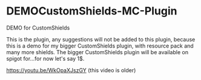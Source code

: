 # DEMOCustomShields-MC-Plugin
DEMO for CustomShields

This is the plugin, any suggestions will not be added to this plugin, because this is a demo for my bigger CustomShields plugin, with resource pack and many more shields. The bigger CustomShields plugin will be available on spigot for...for now let's say 1$.

https://youtu.be/WkOpaXJszGY (this video is older)
